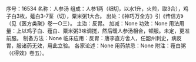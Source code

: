 序号：16534
名称：人参汤
组成：人参1两（细切，以水1升，火煎，取3合），鸡子白3枚，薤白3-7茎（切），粟米粥1大合。
出处：《神巧万全方》引《传信方》（见《医方类聚》卷一○三）。
主治：反胃。
加减：None
功效：None
用法用量：上以鸡子白、薤白、粟米粥3味调搅，然后暖人参汤相合，顿服。未定，更准前服。
制备方法：None
临床应用：反胃：唐李直方舍人，任韶州刺史，病反胃，服诸药无效，用此立验。
各家论述：None
用药禁忌：None
附注：薤白粥（《得效》卷五）。
